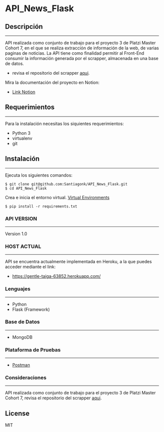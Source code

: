 # API_News_Flask

## Descripción
------------
API realizada como conjunto de trabajo para el proyecto 3 de Platzi Master Cohort 7, en el que se realiza extracción de información de la web, de varias paginas de noticias. La API tiene como finalidad permitir al Front-End consumir la información generada por el scrapper, almacenada en una base de datos.

* revisa el repositorio del scrapper [aqui](https://github.com/Santiagonk/Science_News_Scrapy).

Mira la documentación del proyecto en Notion:

* [Link Notion](https://www.notion.so/SC-News-P3-C7-dbfdf1278c6d46cb93a342faea648579)


## Requerimientos
------------
Para la instalación necesitas los siquientes requerimientos:

- Python 3
- virtualenv 
- git 

## Instalación
------------
Ejecuta los siguientes comandos:

    $ git clone git@github.com:Santiagonk/API_News_Flask.git
    $ cd API_News_Flask
Crea e inicia el entorno virtual. [Virtual Environments](https://realpython.com/python-virtual-environments-a-primer/#:~:text=Remove%20ads-,What%20Is%20a%20Virtual%20Environment%3F,dependencies%20every%20other%20project%20has.)

    $ pip install -r requirements.txt

### API VERSION
------------
Version 1.0

### HOST ACTUAL
------------
API se encuentra actualmente implementada en Heroku, a la que puedes acceder mediante el link:

* https://gentle-taiga-63852.herokuapp.com/

### Lenguajes
------------
* Python
* Flask (Framework)

### Base de Datos
------------
* MongoDB

### Plataforma de Pruebas
------------
* [Postman](https://documenter.getpostman.com/view/15367532/TzRSfSJR)

### Consideraciones
------------
API realizada como conjunto de trabajo para el proyecto 3 de Platzi Master Cohort 7, revisa el repositorio del scrapper [aqui](https://github.com/Santiagonk/Science_News_Scrapy).


## License

MIT
